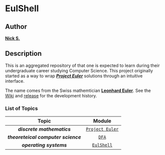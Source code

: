 # EulShell
## Author
[**Nick S.**](https://github.com/nhstaple)
## Description
This is an aggregated repository of that one is expected to learn during their undergraduate career studying Computer Science. This project originally started as a way to wrap [**_Project Euler_**](https://projecteuler.net/) solutions through an intuitive interface.

The name comes from the Swiss mathemtician [**Leonhard Euler**](http://www-history.mcs.st-and.ac.uk/Biographies/Euler.html). See the [Wiki](https://github.com/nhstaple/EulShell/wiki) and [release](https://github.com/nhstaple/EulShell/releases) for the development history.

### List of Topics

| Topic | Module |
| :--:  | :--:   |
| **_discrete mathematics_** | [`Project Euler`](https://github.com/nhstaple/EulShell/wiki/ProjectEuler) | 
| **_theoreteical computer science_** | [`DFA`](https://github.com/nhstaple/EulShell/wiki/DFA) |
| **_operating systems_** | [`EulShell`](https://github.com/nhstaple/EulShell/wiki/EulShell) |
